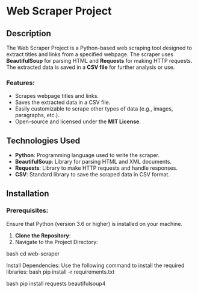 # Web Scraper Project

## Description
The Web Scraper Project is a Python-based web scraping tool designed to extract titles and links from a specified webpage. The scraper uses **BeautifulSoup** for parsing HTML and **Requests** for making HTTP requests. The extracted data is saved in a **CSV file** for further analysis or use.

### Features:
- Scrapes webpage titles and links.
- Saves the extracted data in a CSV file.
- Easily customizable to scrape other types of data (e.g., images, paragraphs, etc.).
- Open-source and licensed under the **MIT License**.

## Technologies Used
- **Python**: Programming language used to write the scraper.
- **BeautifulSoup**: Library for parsing HTML and XML documents.
- **Requests**: Library to make HTTP requests and handle responses.
- **CSV**: Standard library to save the scraped data in CSV format.

## Installation

### Prerequisites:
Ensure that Python (version 3.6 or higher) is installed on your machine.

1. **Clone the Repository**:
2. Navigate to the Project Directory:

bash
cd web-scraper

Install Dependencies: Use the following command to install the required libraries:
bash
pip install -r requirements.txt

bash
pip install requests beautifulsoup4
